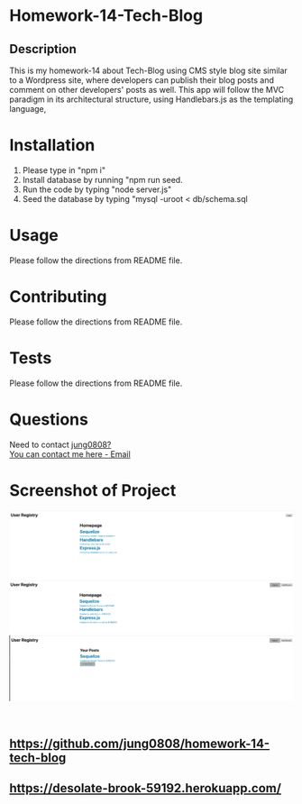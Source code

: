 # Homework-14-Tech-Blog

## Description

This is my homework-14 about Tech-Blog using CMS style blog site similar to a Wordpress site, where developers can publish their blog posts and comment on other developers' posts as well. This app will follow the MVC paradigm in its architectural structure, using Handlebars.js as the templating language,

# Installation

1. Please type in "npm i" <br>
2. Install database by running "npm run seed.
3. Run the code by typing "node server.js"
4. Seed the database by typing "mysql -uroot < db/schema.sql

# Usage

Please follow the directions from README file.

# Contributing

Please follow the directions from README file.

# Tests

Please follow the directions from README file.

# Questions

Need to contact [jung0808?](https://github.com/jung0808) <br>
[You can contact me here - Email](mailto:j.nam0808@gmail.com)

# Screenshot of Project

![Screenshot](Tech-Blog-1.PNG)
![Screenshot](Tech-Blog-2.PNG)
![Screenshot](Tech-Blog-3.PNG)

<br>

## https://github.com/jung0808/homework-14-tech-blog

## https://desolate-brook-59192.herokuapp.com/
